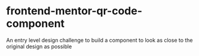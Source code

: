 # frontend-mentor-qr-code-component

An entry level design challenge to build a component to look as close to the original design as possible 
